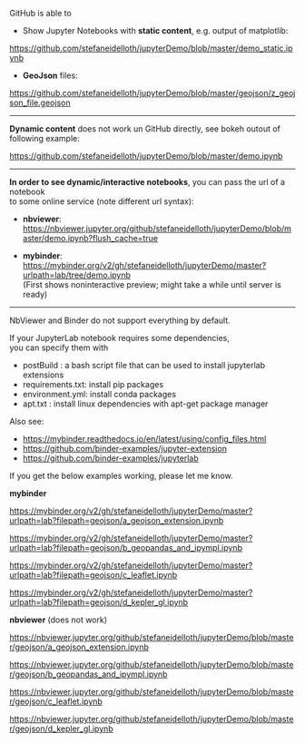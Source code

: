 GitHub is able to 

* Show Jupyter Notebooks with **static content**, e.g. output of matplotlib:

https://github.com/stefaneidelloth/jupyterDemo/blob/master/demo_static.ipynb

* **GeoJson** files:

https://github.com/stefaneidelloth/jupyterDemo/blob/master/geojson/z_geojson_file.geojson

----

**Dynamic content** does not work un GitHub directly, see bokeh outout of following example:

https://github.com/stefaneidelloth/jupyterDemo/blob/master/demo.ipynb

----

**In order to see dynamic/interactive notebooks**, you can pass the url of a notebook<br>
to some online service (note different url syntax):

* **nbviewer**: https://nbviewer.jupyter.org/github/stefaneidelloth/jupyterDemo/blob/master/demo.ipynb?flush_cache=true

* **mybinder**: https://mybinder.org/v2/gh/stefaneidelloth/jupyterDemo/master?urlpath=lab/tree/demo.ipynb<br>
  (First shows noninteractive preview; might take a while until server is ready)
  
----

NbViewer and Binder do not support everything by default. 

If your JupyterLab notebook requires some dependencies,<br>
you can specify them with<br>
* postBuild : a bash script file that can be used to install jupyterlab extensions
* requirements.txt: install pip packages 
* environment.yml: install conda packages
* apt.txt : install linux dependencies with apt-get package manager

Also see:
* https://mybinder.readthedocs.io/en/latest/using/config_files.html
* https://github.com/binder-examples/jupyter-extension
* https://github.com/binder-examples/jupyterlab


If you get the below examples working, please let me know.



**mybinder**

https://mybinder.org/v2/gh/stefaneidelloth/jupyterDemo/master?urlpath=lab?filepath=geojson/a_geojson_extension.ipynb

https://mybinder.org/v2/gh/stefaneidelloth/jupyterDemo/master?urlpath=lab?filepath=geojson/b_geopandas_and_ipympl.ipynb

https://mybinder.org/v2/gh/stefaneidelloth/jupyterDemo/master?urlpath=lab?filepath=geojson/c_leaflet.ipynb

https://mybinder.org/v2/gh/stefaneidelloth/jupyterDemo/master?urlpath=lab?filepath=geojson/d_kepler_gl.ipynb


**nbviewer** (does not work)

https://nbviewer.jupyter.org/github/stefaneidelloth/jupyterDemo/blob/master/geojson/a_geojson_extension.ipynb

https://nbviewer.jupyter.org/github/stefaneidelloth/jupyterDemo/blob/master/geojson/b_geopandas_and_ipympl.ipynb

https://nbviewer.jupyter.org/github/stefaneidelloth/jupyterDemo/blob/master/geojson/c_leaflet.ipynb

https://nbviewer.jupyter.org/github/stefaneidelloth/jupyterDemo/blob/master/geojson/d_kepler_gl.ipynb


